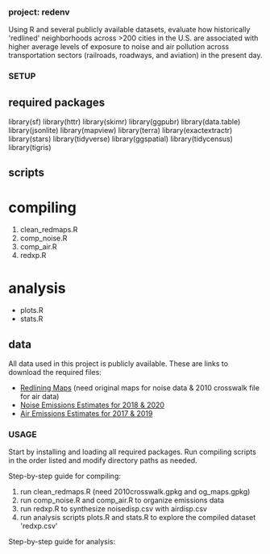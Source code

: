 ### project: redenv
Using R and several publicly available datasets, evaluate how historically 'redlined' neighborhoods across >200 cities in the U.S. are associated with higher average levels of exposure to noise and air pollution across transportation sectors (railroads, roadways, and aviation) in the present day.

### SETUP

## required packages
library(sf)
library(httr)
library(skimr)
library(ggpubr)
library(data.table)
library(jsonlite)
library(mapview)
library(terra)
library(exactextractr)
library(stars)
library(tidyverse)
library(ggspatial)
library(tidycensus)
library(tigris)

## scripts
# compiling
1. clean_redmaps.R
2. comp_noise.R
3. comp_air.R
4. redxp.R
# analysis
- plots.R
- stats.R

## data

All data used in this project is publicly available. These are links to download the required files:

- [Redlining Maps](https://dsl.richmond.edu/panorama/redlining/data) (need original maps for noise data & 2010 crosswalk file for air data)
- [Noise Emissions Estimates for 2018 & 2020](https://www.bts.gov/geospatial/national-transportation-noise-map)
- [Air Emissions Estimates for 2017 & 2019](http://air.csiss.gmu.edu/aq/NEMO/)


### USAGE

Start by installing and loading all required packages. Run compiling scripts in the order listed and modify directory paths as needed.

Step-by-step guide for compiling:
1.  run clean_redmaps.R (need 2010crosswalk.gpkg and og_maps.gpkg)
2.  run comp_noise.R and comp_air.R to organize emissions data
3.  run redxp.R to synthesize noisedisp.csv with airdisp.csv
4.  run analysis scripts plots.R and stats.R to explore the compiled dataset 'redxp.csv'


Step-by-step guide for analysis:
















